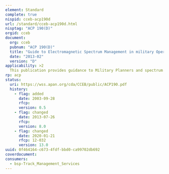 ```yaml
---
element: Standard
complete: true
nispid: cceb-acp190d
url: /standard/cceb-acp190d.html
nisptag: "ACP 190(D)"
orgid: cceb
document:
  org: cceb
  pubnum: "ACP 190(D)"
  title: "Guide to Electromagnetic Spectrum Management in military Operations"
  date: "2013-02"
  version: "D"
applicability: >2
  This publication provides guidance to Military Planners and spectrum managers supporting Combined Task Forces, on the organization required and the responsibilities of staff engaged in planning, coordinating, and managing access to the Electromagnetic Spectrum (hereafter referred to as spectrum) in military operations. This guidance is designed to optimise the use of the available spectrum by friendly forces in order to enable and support all military operations, including command and control, intelligence, surveillance and weapon systems.
rp: acp
status:
  uri: https://wss.apan.org/cda/CCEB/public/ACP190.pdf
  history: 
    - flag: added
      date: 2003-09-28
      rfcp: 
      version: 0.5
    - flag: changed
      date: 2013-07-26
      rfcp: 
      version: 8.0
    - flag: changed
      date: 2020-01-21
      rfcp: 12-032
      version: 13.0
uuid: 0f464164-c673-4fdf-bbd0-ca99702db692
coverdocument:
consumers:
  - bsp-Track_Management_Services
---
```

